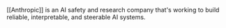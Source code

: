[[Anthropic]] is an AI safety and research company that's working to build reliable, interpretable, and steerable AI systems.